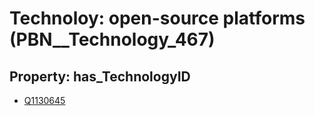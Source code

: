 # Technoloy: __open-source platforms__ (PBN__Technology_467)

## Property: has_TechnologyID

* [Q1130645](Q1130645)

